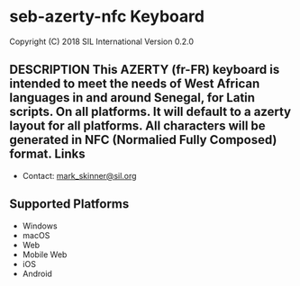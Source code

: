 seb-azerty-nfc Keyboard
=====================

Copyright (C) 2018 SIL International
Version 0.2.0

__DESCRIPTION__
This AZERTY (fr-FR) keyboard is intended to meet the needs of West African languages in and around Senegal, for Latin scripts. On all platforms.
It will default to a azerty layout for all platforms.
All characters will be generated in NFC (Normalied Fully Composed) format.
Links
-----

 * Contact:  mark_skinner@sil.org

Supported Platforms
-------------------
 * Windows
 * macOS
 * Web
 * Mobile Web
 * iOS
 * Android


 